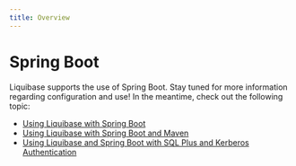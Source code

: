 ```yaml
---
title: Overview
---
```


<h1>Spring Boot</h1>
<p>Liquibase supports the use of Spring Boot. Stay tuned for more information regarding configuration and use! In the meantime, check out the following topic:</p>
<ul>
    <li>
        <a href="springboot">Using Liquibase with Spring Boot</a>
    </li>
    <li>
        <a href="using-springboot-with-maven">Using Liquibase with Spring Boot and Maven</a>
    </li>
    <li>
        <a href="using-springboot-sql-plus-kerberos">Using Liquibase and Spring Boot with SQL Plus and Kerberos Authentication</a>
    </li>
</ul>
